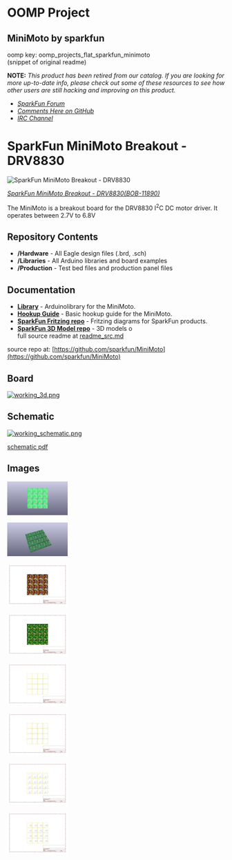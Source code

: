 # OOMP Project  
## MiniMoto  by sparkfun  
  
oomp key: oomp_projects_flat_sparkfun_minimoto  
(snippet of original readme)  
  
**NOTE:** *This product has been retired from our catalog. If you are looking for more up-to-date info, please check out some of these resources to see how other users are still hacking and improving on this product.*  
* *[SparkFun Forum](https://forum.sparkfun.com/)*  
* *[Comments Here on GitHub](https://github.com/sparkfun/MiniMoto/issues)*  
* *[IRC Channel](https://www.sparkfun.com/news/263)*  
  
SparkFun MiniMoto Breakout - DRV8830  
=========================================  
  
![SparkFun MiniMoto Breakout - DRV8830](https://dlnmh9ip6v2uc.cloudfront.net/images/products/1/1/8/9/0/11890-01_medium.jpg)  
  
[*SparkFun MiniMoto Breakout - DRV8830(BOB-11890)*](https://www.sparkfun.com/products/11890)  
  
The MiniMoto is a breakout board for the DRV8830 I<sup>2</sup>C DC motor driver. It operates between 2.7V to 6.8V  
  
Repository Contents  
-------------------  
* **/Hardware** - All Eagle design files (.brd, .sch)  
* **/Libraries** - All Arduino libraries and board examples  
* **/Production** - Test bed files and production panel files  
  
Documentation  
--------------  
* **[Library](https://github.com/sparkfun/SparkFun_MiniMoto_Arduino_Library)** - Arduinolibrary for the MiniMoto.  
* **[Hookup Guide](https://learn.sparkfun.com/tutorials/minimoto-drv8830-hookup-guide)** - Basic hookup guide for the MiniMoto.  
* **[SparkFun Fritzing repo](https://github.com/sparkfun/Fritzing_Parts)** - Fritzing diagrams for SparkFun products.  
* **[SparkFun 3D Model repo](https://github.com/sparkfun/3D_Models)** - 3D models o  
  full source readme at [readme_src.md](readme_src.md)  
  
source repo at: [https://github.com/sparkfun/MiniMoto](https://github.com/sparkfun/MiniMoto)  
## Board  
  
[![working_3d.png](working_3d_600.png)](working_3d.png)  
## Schematic  
  
[![working_schematic.png](working_schematic_600.png)](working_schematic.png)  
  
[schematic pdf](working_schematic.pdf)  
## Images  
  
[![working_3D_bottom.png](working_3D_bottom_140.png)](working_3D_bottom.png)  
  
[![working_3D_top.png](working_3D_top_140.png)](working_3D_top.png)  
  
[![working_assembly_page_01.png](working_assembly_page_01_140.png)](working_assembly_page_01.png)  
  
[![working_assembly_page_02.png](working_assembly_page_02_140.png)](working_assembly_page_02.png)  
  
[![working_assembly_page_03.png](working_assembly_page_03_140.png)](working_assembly_page_03.png)  
  
[![working_assembly_page_04.png](working_assembly_page_04_140.png)](working_assembly_page_04.png)  
  
[![working_assembly_page_05.png](working_assembly_page_05_140.png)](working_assembly_page_05.png)  
  
[![working_assembly_page_06.png](working_assembly_page_06_140.png)](working_assembly_page_06.png)  

